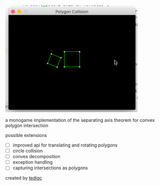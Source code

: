 ![demo](Media/demo.gif?raw=true "demo")

a monogame implementation of the separating axis theorem for convex polygon intersection

possible extensions

- [ ] improved api for translating and rotating polygons
- [ ] circle collision
- [ ] convex decomposition
- [ ] exception handling
- [ ] capturing intersections as polygons

created by [tedigc](https://github.com/tedigc)